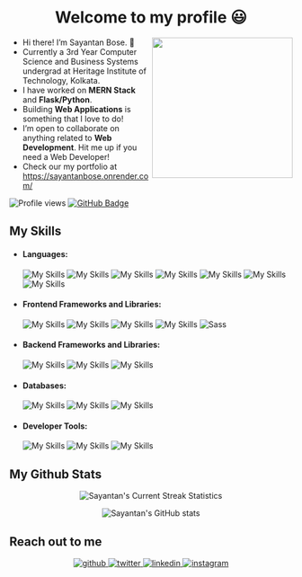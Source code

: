 <div id="header" align="center" text="center">
    <h1>Welcome to my profile 😃</h1>
</div>

<img src=https://media.giphy.com/media/5k5vZwRFZR5aZeniqb/giphy-downsized.gif width="250" class="giphy-embed" align="right" />
                                                                                                                             
- Hi there! I’m Sayantan Bose. 👋
- Currently a 3rd Year Computer Science and Business Systems undergrad at Heritage Institute of Technology, Kolkata.
- I have worked on **MERN Stack** and **Flask/Python**.
- Building **Web Applications** is something that I love to do!
- I’m open to collaborate on anything related to **Web Development**. Hit me up if you need a Web Developer!
- Check our my portfolio at https://sayantanbose.onrender.com/

![Profile views](https://komarev.com/ghpvc/?username=Sayantan19)
 <a href="https://github.com/Sayantan19?tab=followers"><img src="https://img.shields.io/github/followers/Sayantan19?label=Followers&style=social" alt="GitHub Badge"></a>

<div>

## My Skills
<ul>
<li><h4>Languages:</h4>

![My Skills](https://img.shields.io/badge/JavaScript-323330?style=for-the-badge&logo=javascript&logoColor=F7DF1E#gh-dark-mode-only)
![My Skills](https://img.shields.io/badge/HTML5-E34F26?style=for-the-badge&logo=html5&logoColor=white)
![My Skills](https://img.shields.io/badge/CSS3-1572B6?style=for-the-badge&logo=css3&logoColor=white#gh-dark-mode-only)
![My Skills](https://img.shields.io/badge/C-00599C?style=for-the-badge&logo=c&logoColor=white)
![My Skills](https://img.shields.io/badge/C%2B%2B-00599C?style=for-the-badge&logo=c%2B%2B&logoColor=white)
![My Skills](https://img.shields.io/badge/Java-ED8B00?style=for-the-badge&logo=openjdk&logoColor=white)
![My Skills](https://img.shields.io/badge/Python-FFD43B?style=for-the-badge&logo=python&logoColor=white)
</li>
<li><h4>Frontend Frameworks and Libraries:</h4>

![My Skills](https://img.shields.io/badge/React-20232A?style=for-the-badge&logo=react&logoColor=61DAFB)
![My Skills](https://img.shields.io/badge/Bootstrap-563D7C?style=for-the-badge&logo=bootstrap&logoColor=white)
![My Skills](https://img.shields.io/badge/Material%20UI-007FFF?style=for-the-badge&logo=mui&logoColor=white)
![My Skills](https://img.shields.io/badge/Tailwind_CSS-38B2AC?style=for-the-badge&logo=tailwind-css&logoColor=white)
![Sass](https://img.shields.io/static/v1?style=for-the-badge&message=Sass&color=CC6699&logo=Sass&logoColor=FFFFFF&label=)
</li>
<li><h4>Backend Frameworks and Libraries:</h4>

![My Skills](https://img.shields.io/badge/Node.js-339933?style=for-the-badge&logo=nodedotjs&logoColor=white)
![My Skills](https://img.shields.io/badge/Express.js-000000?style=for-the-badge&logo=express&logoColor=white)
![My Skills](https://img.shields.io/badge/Flask-000000?style=for-the-badge&logo=flask&logoColor=white)
</li>
<li><h4>Databases:</h4>

![My Skills](https://img.shields.io/badge/MongoDB-4EA94B?style=for-the-badge&logo=mongodb&logoColor=white)
![My Skills](https://img.shields.io/badge/MySQL-005C84?style=for-the-badge&logo=mysql&logoColor=white)
![My Skills](https://img.shields.io/badge/SQLite-07405E?style=for-the-badge&logo=sqlite&logoColor=white)
</li>
<li><h4>Developer Tools:</h4>

![My Skills](https://img.shields.io/badge/Linux-FCC624?style=for-the-badge&logo=linux&logoColor=black)
![My Skills](https://img.shields.io/badge/Postman-FF6C37?style=for-the-badge&logo=Postman&logoColor=white)
![My Skills](https://img.shields.io/badge/VSCode-0078D4?style=for-the-badge&logo=visual%20studio%20code&logoColor=white)
</ul>
</div>

## My Github Stats

<div align=center>

![Sayantan's Current Streak Statistics](https://github-readme-streak-stats.herokuapp.com/?user=Sayantan19&theme=tokyonight)


![Sayantan's GitHub stats](https://github-readme-stats.vercel.app/api?username=Sayantan19&show_icons=true&theme=tokyonight)


</div>

<div>
<h2>Reach out to me</h2>
<p align="center">
<a href="https://github.com/Sayantan19" target="_blank">
<img src=https://img.shields.io/badge/github-%2324292e.svg?&style=for-the-badge&logo=github&logoColor=white alt=github style="margin-bottom: 5px;" />
</a>
<a href="https://twitter.com/@Sayanta77492124" target="_blank">
<img src=https://img.shields.io/badge/twitter-%2300acee.svg?&style=for-the-badge&logo=twitter&logoColor=white alt=twitter style="margin-bottom: 5px;" />
</a>
<a href="https://www.linkedin.com/in/sayantan-bose-860791200/" target="_blank">
<img src=https://img.shields.io/badge/linkedin-%231E77B5.svg?&style=for-the-badge&logo=linkedin&logoColor=white alt=linkedin style="margin-bottom: 5px;"/>
</a>
<a href=https://www.instagram.com/shaa_yon_ton/ target="_blank">
<img src=https://img.shields.io/badge/Instagram-E4405F?style=for-the-badge&logo=instagram&logoColor=white alt=instagram style="margin-bottom: 5px;"/>
</a>
</p> 
</div>

<!---
Sayantan19/Sayantan19 is a ✨ special ✨ repository because its `README.md` (this file) appears on your GitHub profile.
You can click the Preview link to take a look at your changes.
--->
